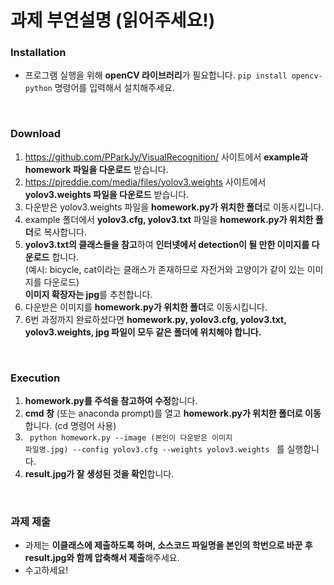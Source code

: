 # 과제 부연설명 (읽어주세요!)

### Installation
- 프로그램 실행을 위해 **openCV 라이브러리**가 필요합니다. <code>pip install opencv-python</code> 명령어를 입력해서 설치해주세요.     
<br/>

### Download
1. https://github.com/PParkJy/VisualRecognition/ 사이트에서 **example과 homework 파일을 다운로드** 받습니다.
2. https://pjreddie.com/media/files/yolov3.weights 사이트에서 **yolov3.weights 파일을 다운로드** 받습니다. 
3. 다운받은 yolov3.weights 파일을 **homework.py가 위치한 폴더**로 이동시킵니다.
4. example 폴더에서 **yolov3.cfg, yolov3.txt** 파일을 **homework.py가 위치한 폴더**로 복사합니다.
5. **yolov3.txt의 클래스들을 참고**하여 **인터넷에서 detection이 될 만한 이미지를 다운로드** 합니다.     
   (예시: bicycle, cat이라는 클래스가 존재하므로 자전거와 고양이가 같이 있는 이미지를 다운로드)   
   **이미지 확장자는 jpg**를 추천합니다.
6. 다운받은 이미지를 **homework.py가 위치한 폴더**로 이동시킵니다.    
7. 6번 과정까지 완료하셨다면 **homework.py, yolov3.cfg, yolov3.txt, yolov3.weights, jpg 파일이 모두 같은 폴더에 위치해야 합니다.**

<br/>

### Execution
1. **homework.py를 주석을 참고하여 수정**합니다.
2. **cmd 창** (또는 anaconda prompt)를 열고 **homework.py가 위치한 폴더로 이동**합니다. (cd 명령어 사용) 
3. <code> python homework.py --image (본인이 다운받은 이미지 파일명.jpg) --config yolov3.cfg --weights yolov3.weights </code> 를 실행합니다. 
4. **result.jpg가 잘 생성된 것을 확인**합니다.

<br/>

### 과제 제출
- 과제는 **이클래스에 제출하도록 하며, 소스코드 파일명을 본인의 학번으로 바꾼 후 result.jpg와 함께 압축해서 제출**해주세요. 
- 수고하세요!
